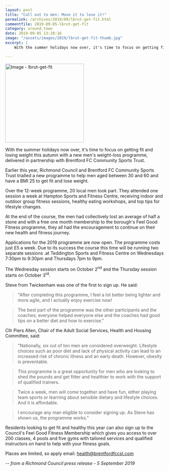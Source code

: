 ```yaml
---
layout: post
title: "Call out to men: Move it to lose it!"
permalink: /archives/2019/09/lbrut-get-fit.html
commentfile: 2019-09-05-lbrut-get-fit
category: around_town
date: 2019-09-05 13:28:16
image: "/assets/images/2019/lbrut-get-fit-thumb.jpg"
excerpt: |
    With the summer holidays now over, it's time to focus on getting fit and losing weight this autumn with a new men's weight-loss programme, delivered in partnership with Brentford FC Community Sports Trust.

---
```

<a href="/assets/images/2019/lbrut-get-fit.jpg" title="Click for a larger image"><img src="/assets/images/2019/lbrut-get-fit-thumb.jpg" width="250" alt="Image - lbrut-get-fit"  class="photo right"/></a>

With the summer holidays now over, it's time to focus on getting fit and losing weight this autumn with a new men's weight-loss programme, delivered in partnership with Brentford FC Community Sports Trust.

Earlier this year, Richmond Council and Brentford FC Community Sports Trust trialled a new programme to help men aged between 30 and 60 and have a BMI 25  to get fit and lose weight.

Over the 12-week programme, 20 local men took part. They attended one session a week at Hampton Sports and Fitness Centre, receiving indoor and outdoor group fitness sessions, healthy eating workshops, and top tips for lifestyle changes.

At the end of the course, the men had collectively lost an average of half a stone and with a free one month membership to the borough's Feel Good Fitness programme, they all had the encouragement to continue on their new health and fitness journey.

Applications for the 2019 programme are now open. The programme costs just &pound;5 a week. Due to its success the course this time will be running two separate sessions .at Teddington Sports and Fitness Centre on Wednesdays 7:30pm to 9:30pm and Thursdays 7pm to 9pm.

The Wednesday session starts on October 2<sup>nd</sup> and the Thursday session starts on October 3<sup>rd</sup>.

Steve from Twickenham was one of the first to sign up. He said:

> "After completing this programme, I feel a lot better being lighter and more agile, and I actually enjoy exercise now!

> The best part of the programme was the other participants and the coaches; everyone helped everyone else and the coaches had good tips on a better diet and how to exercise."

Cllr Piers Allen, Chair of the Adult Social Services, Health and Housing Committee, said:

> "Nationally, six out of ten men are considered overweight. Lifestyle choices such as poor diet and lack of physical activity can lead to an increased risk of chronic illness and an early death. However, obesity is preventable.

> This programme is a great opportunity for men who are looking to shed the pounds and get fitter and healthier to work with the support of qualified trainers.

> Twice a week, men will come together and have fun, either playing team sports or learning about sensible dietary and lifestyle choices. And it is affordable.

> I encourage any man eligible to consider signing up. As Steve has shown us, the programme works."

Residents looking to get fit and healthy this year can also sign up to the Council's Feel Good Fitness Membership which gives you access to over 200 classes, 4 pools and five gyms with tailored services and qualified instructors on hand to help with your fitness goals.

Places are limited, so apply email:  [health@brentfordfccst.com](mailto:health@brentfordfccst.com)

<cite>-- from a Richmond Council press release - 5 September 2019</cite>
